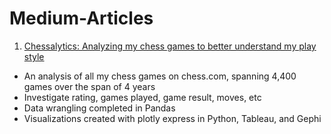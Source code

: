 # Medium-Articles

1. [Chessalytics: Analyzing my chess games to better understand my play style](https://medium.com/@imadahmad97/chessalytics-analyzing-my-chess-games-to-better-understand-my-play-style-d08c75d7fc9b)

* An analysis of all my chess games on chess.com, spanning 4,400 games over the span of 4 years
* Investigate rating, games played, game result, moves, etc
* Data wrangling completed in Pandas
* Visualizations created with plotly express in Python, Tableau, and Gephi
